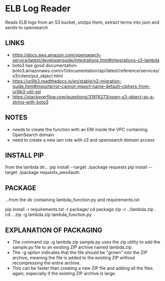 # ELB Log Reader
Reads ELB logs from an S3 bucket, unzips them, extract terms into json and sends to opensearch

## LINKS
- https://docs.aws.amazon.com/opensearch-service/latest/developerguide/integrations.html#integrations-s3-lambda
- boto3 has good documentation: boto3.amazonaws.com/v1/documentation/api/latest/reference/services/s3/client/put_object.html
- https://urllib3.readthedocs.io/en/stable/v2-migration-guide.html#importerror-cannot-import-name-default-ciphers-from-urllib3-util-ssl
- https://stackoverflow.com/questions/31976273/open-s3-object-as-a-string-with-boto3

## NOTES
- needs to create the function with an ENI inside the VPC containing OpenSearch domain
- need to create a new iam role with s3 and opensearch domain access

## INSTALL PIP
from the lambda dir...
pip install --target ./package requests
pip install --target ./package requests_aws4auth

## PACKAGE
...from the dir containing lambda_function.py and requirements.txt

pip install -r requirements.txt -t package/
cd package
zip -r ../lambda.zip .
cd ..
zip -g lambda.zip lambda_function.py

## EXPLANATION OF PACKAGING
- The command zip -g lambda.zip sample.py uses the zip utility to add the sample.py file to an existing ZIP archive named lambda.zip.
- The -g option indicates that the file should be "grown" into the ZIP archive, meaning the file is added to the existing ZIP without recompressing the entire archive.
- This can be faster than creating a new ZIP file and adding all the files again, especially if the existing ZIP archive is large.
